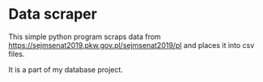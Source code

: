 # Data scraper
 This simple python program scraps data from https://sejmsenat2019.pkw.gov.pl/sejmsenat2019/pl and places it into csv files.

 It is a part of my database project.
